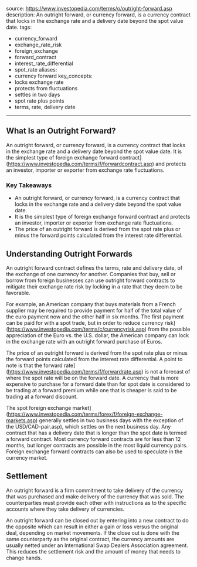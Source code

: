  
source: https://www.investopedia.com/terms/o/outright-forward.asp
description: An outright forward, or currency forward, is a currency contract that
  locks in the exchange rate and a delivery date beyond the spot value date.
tags:
  - currency_forward
  - exchange_rate_risk
  - foreign_exchange
  - forward_contract
  - interest_rate_differential
  - spot_rate
aliases:
  - currency forward
key_concepts:
  - locks exchange rate
  - protects from fluctuations
  - settles in two days
  - spot rate plus points
  - terms, rate, delivery date
---


## What Is an Outright Forward?

An outright forward, or currency forward, is a currency contract that locks in the exchange rate and a delivery date beyond the spot value date. It is the simplest type of foreign exchange forward contract](https://www.investopedia.com/terms/f/forwardcontract.asp) and protects an investor, importer or exporter from exchange rate fluctuations.

### Key Takeaways

- An outright forward, or currency forward, is a currency contract that locks in the exchange rate and a delivery date beyond the spot value date.
- It is the simplest type of foreign exchange forward contract and protects an investor, importer or exporter from exchange rate fluctuations.
- The price of an outright forward is derived from the spot rate plus or minus the forward points calculated from the interest rate differential.

## Understanding Outright Forwards

An outright forward contract defines the terms, rate and delivery date, of the exchange of one currency for another. Companies that buy, sell or borrow from foreign businesses can use outright forward contracts to mitigate their exchange rate risk by locking in a rate that they deem to be favorable.

For example, an American company that buys materials from a French supplier may be required to provide payment for half of the total value of the euro payment now and the other half in six months. The first payment can be paid for with a spot trade, but in order to reduce currency risk](https://www.investopedia.com/terms/c/currencyrisk.asp) from the possible appreciation of the Euro vs. the U.S. dollar, the American company can lock in the exchange rate with an outright forward purchase of Euros.

The price of an outright forward is derived from the spot rate plus or minus the forward points calculated from the interest rate differential. A point to note is that the forward rate](https://www.investopedia.com/terms/f/forwardrate.asp) is not a forecast of where the spot rate will be on the forward date. A currency that is more expensive to purchase for a forward date than for spot date is considered to be trading at a forward premium while one that is cheaper is said to be trading at a forward discount.

The spot foreign exchange market](https://www.investopedia.com/terms/forex/f/foreign-exchange-markets.asp) generally settles in two business days with the exception of the USD/CAD-pair.asp), which settles on the next business day. Any contract that has a delivery date that is longer than the spot date is termed a forward contract. Most currency forward contracts are for less than 12 months, but longer contracts are possible in the most liquid currency pairs. Foreign exchange forward contracts can also be used to speculate in the currency market.

## Settlement

An outright forward is a firm commitment to take delivery of the currency that was purchased and make delivery of the currency that was sold. The counterparties must provide each other with instructions as to the specific accounts where they take delivery of currencies.

An outright forward can be closed out by entering into a new contract to do the opposite which can result in either a gain or loss versus the original deal, depending on market movements. If the close out is done with the same counterparty as the original contract, the currency amounts are usually netted under an International Swap Dealers Association agreement. This reduces the settlement risk and the amount of money that needs to change hands.

